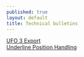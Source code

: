 ```yaml
---
published: true
layout: default
title: Technical bulletins
---
```


[UFO 3 Export](ufo3_2018_1)  
[Underline Position Handling](underline_position_2018_1)  